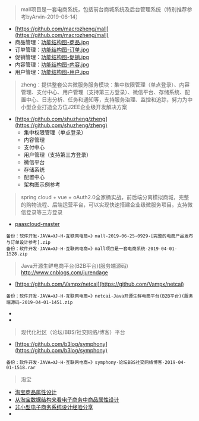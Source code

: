 
> mall项目是一套电商系统，包括前台商城系统及后台管理系统（特别推荐参考byArvin-2019-06-14）
- [https://github.com/macrozheng/mall](https://github.com/macrozheng/mall)
- 商品管理：[功能结构图-商品.jpg](https://github.com/macrozheng/mall/blob/master/document/resource/mind_product.jpg)
- 订单管理：[功能结构图-订单.jpg](https://github.com/macrozheng/mall/blob/master/document/resource/mind_order.jpg)
- 促销管理：[功能结构图-促销.jpg](https://github.com/macrozheng/mall/blob/master/document/resource/mind_sale.jpg)
- 内容管理：[功能结构图-内容.jpg](https://github.com/macrozheng/mall/blob/master/document/resource/mind_content.jpg)
- 用户管理：[功能结构图-用户.jpg](https://github.com/macrozheng/mall/blob/master/document/resource/mind_member.jpg)

> zheng：提供整套公共微服务服务模块：集中权限管理（单点登录）、内容管理、支付中心、用户管理（支持第三方登录）、微信平台、存储系统、配置中心、日志分析、任务和通知等，支持服务治理、监控和追踪，努力为中小型企业打造全方位J2EE企业级开发解决方案
- [https://github.com/shuzheng/zheng](https://github.com/shuzheng/zheng)
    - 集中权限管理（单点登录）
    - 内容管理
    - 支付中心
    - 用户管理（支持第三方登录）
    - 微信平台
    - 存储系统
    - 配置中心
    - 架构图示例参考

> spring cloud + vue + oAuth2.0全家桶实战，前后端分离模拟商城，完整的购物流程、后端运营平台，可以实现快速搭建企业级微服务项目。支持微信登录等三方登录
- [paascloud-master](https://github.com/paascloud/paascloud-master)

```
备份：软件开发-JAVA=》J-H-互联网电商=》mall-2019-06-25-0929-[完整的电商产品发布与订单设计参考].zip
备份：软件开发-JAVA=》J-H-互联网电商=》mall项目是一套电商系统-2019-04-01-1528.zip
```

> Java开源生鲜电商平台(B2B平台)(服务端源码) http://www.cnblogs.com/jurendage
- [https://github.com/Vampx/netcai](https://github.com/Vampx/netcai)
```
备份：软件开发-JAVA=》J-H-互联网电商=》netcai-Java开源生鲜电商平台(B2B平台)(服务端源码-2019-04-01-1451.zip
```
- []()
- []()

> 现代化社区（论坛/BBS/社交网络/博客）平台
- [https://github.com/b3log/symphony](https://github.com/b3log/symphony)
```
备份：软件开发-JAVA=》J-H-互联网电商=》symphony-论坛BBS社交网络博客-2019-04-01-1518.rar
```

> 淘宝
- [淘宝商品属性设计](https://blog.csdn.net/u010087886/article/details/51298398)
- [从淘宝数据结构来看电子商务中商品属性设计](http://www.cnblogs.com/mmmjiang13/archive/2011/04/21/1983079.html)
- [非小型电子商务系统设计经验分享](https://www.cnblogs.com/mmmjiang13/archive/2012/07/05/2575538.html)
- []()